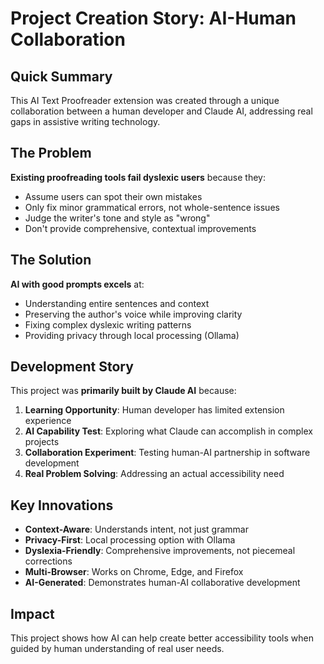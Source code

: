 # Project Creation Story: AI-Human Collaboration

## Quick Summary

This AI Text Proofreader extension was created through a unique collaboration between a human developer and Claude AI, addressing real gaps in assistive writing technology.

## The Problem

**Existing proofreading tools fail dyslexic users** because they:
- Assume users can spot their own mistakes
- Only fix minor grammatical errors, not whole-sentence issues  
- Judge the writer's tone and style as "wrong"
- Don't provide comprehensive, contextual improvements

## The Solution

**AI with good prompts excels** at:
- Understanding entire sentences and context
- Preserving the author's voice while improving clarity
- Fixing complex dyslexic writing patterns
- Providing privacy through local processing (Ollama)

## Development Story

This project was **primarily built by Claude AI** because:

1. **Learning Opportunity**: Human developer has limited extension experience
2. **AI Capability Test**: Exploring what Claude can accomplish in complex projects  
3. **Collaboration Experiment**: Testing human-AI partnership in software development
4. **Real Problem Solving**: Addressing an actual accessibility need

## Key Innovations

- **Context-Aware**: Understands intent, not just grammar
- **Privacy-First**: Local processing option with Ollama
- **Dyslexia-Friendly**: Comprehensive improvements, not piecemeal corrections
- **Multi-Browser**: Works on Chrome, Edge, and Firefox
- **AI-Generated**: Demonstrates human-AI collaborative development

## Impact

This project shows how AI can help create better accessibility tools when guided by human understanding of real user needs.
